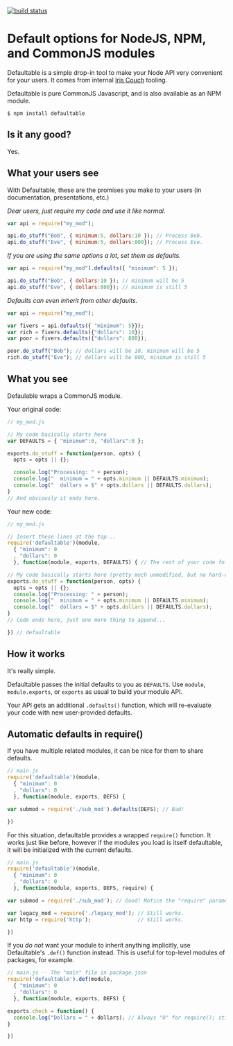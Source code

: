 [![build status](https://secure.travis-ci.org/iriscouch/defaultable.png)](http://travis-ci.org/iriscouch/defaultable)
# Default options for NodeJS, NPM, and CommonJS modules

Defaultable is a simple drop-in tool to make your Node API very convenient for your users. It comes from internal [Iris Couch](http://www.iriscouch.com) tooling.

Defaultable is pure CommonJS Javascript, and is also available as an NPM module.

    $ npm install defaultable

## Is it any good?

Yes.

## What your users see

With Defaultable, these are the promises you make to your users (in documentation, presentations, etc.)

*Dear users, just require my code and use it like normal.*

```javascript
var api = require("my_mod");

api.do_stuff("Bob", { minimum:5, dollars:10 }); // Process Bob.
api.do_stuff("Eve", { minimum:5, dollars:800}); // Process Eve.
```

*If you are using the same options a lot, set them as defaults.*

```javascript
var api = require("my_mod").defaults({ "minimum": 5 });

api.do_stuff("Bob", { dollars:10 }); // minimum will be 5
api.do_stuff("Eve", { dollars:800}); // minimum is still 5
```

*Defaults can even inherit from other defaults.*

```javascript
var api = require("my_mod");

var fivers = api.defaults({ "minimum": 5}});
var rich = fivers.defaults({"dollars": 10});
var poor = fivers.defaults({"dollars": 800});

poor.do_stuff("Bob"); // dollars will be 10, minimum will be 5
rich.do_stuff("Eve"); // dollars will be 800, minimum is still 5
```

## What you see

Defaulable wraps a CommonJS module.

Your original code:

```javascript
// my_mod.js

// My code basically starts here
var DEFAULTS = { "minimum":0, "dollars":0 };

exports.do_stuff = function(person, opts) {
  opts = opts || {};

  console.log("Processing: " + person);
  console.log("  minimum = " + opts.minimum || DEFAULTS.minimum);
  console.log("  dollars = $" + opts.dollars || DEFAULTS.dollars);
}
// And obviously it ends here.
```

Your new code:

```javascript
// my_mod.js

// Insert these lines at the top...
require('defaultable')(module,
  { "minimum": 0
  , "dollars": 0
  }, function(module, exports, DEFAULTS) { // The rest of your code follows unchanged.

// My code basically starts here (pretty much unmodified, but no hard-coded DEFAULTS)
exports.do_stuff = function(person, opts) {
  opts = opts || {};
  console.log("Processing: " + person);
  console.log("  minimum = " + opts.minimum || DEFAULTS.minimum);
  console.log("  dollars = $" + opts.dollars || DEFAULTS.dollars);
}
// Code ends here, just one more thing to append...

}) // defaultable
```

## How it works

It's really simple.

Defaultable passes the initial defaults to you as `DEFAULTS`. Use `module`, `module.exports`, or `exports` as usual to build your module API.

Your API gets an additional `.defaults()` function, which will re-evaluate your code with new user-provided defaults.

## Automatic defaults in require()

If you have multiple related modules, it can be nice for them to share defaults.

```javascript
// main.js
require('defaultable')(module,
  { "minimum": 0
  , "dollars": 0
  }, function(module, exports, DEFS) {

var submod = require('./sub_mod').defaults(DEFS); // Bad!

})
```

For this situation, defaultable provides a wrapped `require()` function. It works just like before, however if the modules you load is itself defaultable, it will be initialized with the current defaults.

```javascript
// main.js
require('defaultable')(module,
  { "minimum": 0
  , "dollars": 0
  }, function(module, exports, DEFS, require) {

var submod = require('./sub_mod'); // Good! Notice the "require" parameter above.

var legacy_mod = require('./legacy_mod'); // Still works.
var http = require('http');               // Still works.

})
```

If you *do not* want your module to inherit anything implicitly, use Defaultable's `.def()` function instead. This is useful for top-level modules of packages, for example.

```javascript
// main.js -- The "main" file in package.json
require('defaultable').def(module,
  { "minimum": 0
  , "dollars": 0
  }, function(module, exports, DEFS) {

exports.check = function() {
  console.log("Dollars = " + dollars); // Always "0" for require(); still changeable via .defaults()
}

})
```
